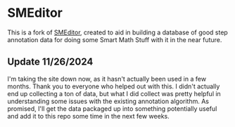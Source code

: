 # SMEditor

This is a fork of [SMEditor](https://tillvit.github.io/smeditor), created to aid in building a database of good step annotation data for doing some Smart Math Stuff with it in the near future.

## Update 11/26/2024

I'm taking the site down now, as it hasn't actually been used in a few months. Thank you to everyone who helped out with this. I didn't actually end up collecting a ton of data, but what I did collect was pretty helpful in understanding some issues with the existing annotation algorithm. As promised, I'll get the data packaged up into something potentially useful and add it to this repo some time in the next few weeks.
